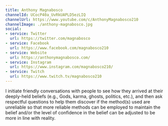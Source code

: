 ```yaml
---
title: Anthony Magnabosco
channelId: UCocP40a_UvRkUAPLD5ezLIQ
channelUrl: https://www.youtube.com/c/AnthonyMagnabosco210
channelImage: ./anthony-magnabosco.jpg
social:
- service: Twitter
  url: https://twitter.com/magnabosco
- service: Facebook
  url: https://www.facebook.com/magnabosco210
- service: Website
  url: https://anthonymagnabosco.com/
- service: Instagram
  url: https://www.instagram.com/magnabosco210/
- service: Twitch
  url: https://www.twitch.tv/magnabosco210
---
```

I initiate friendly conversations with people to see how they arrived at their deeply-held beliefs (e.g., Gods, karma, ghosts, politics, etc.), and then ask respectful questions to help them discover if the method(s) used are unreliable so that more reliable methods can be employed to maintain the belief and/or the level of confidence in the belief can be adjusted to be more in line with reality.
